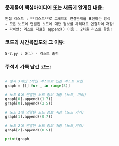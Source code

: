 ### 문제풀이 핵심아이디어 또는 새롭게 알게된 내용: 
    인접 리스트 : **리스트**로 그래프의 연결관계를 표현하는 방식
    → 모든 노드에 연결된 노드에 대한 정보를 차례대로 연결하여 저장!
    → 파이썬: 리스트 자료형 append() 이용 , 2차원 리스트 활용!
    
### 코드의 시간복잡도와 그 이유:
    5-7.py : O(1) - 리스트 출력
    
    
### 주석이 가득 담긴 코드:
```python

# 행이 3개인 2차원 리스트로 인접 리스트 표현
graph = [[] for _ in range(3)]

# 노드 0에 연결된 노드 정보 저장 (노드, 거리) 
graph[0].append((1,7))
graph[0].append((2,5))

# 노드 1에 연결된 노드 정보 저장 (노드,거리)
graph[1].append((0,7))

# 노드 2에 연결된 노드 정보 저장 (노드,거리)
graph[2].append((0,5))

print(graph)

```
